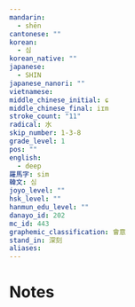 ```yaml
---
mandarin:
  - shēn
cantonese: ""
korean:
  - 심
korean_native: ""
japanese:
  - SHIN
japanese_nanori: ""
vietnamese:
middle_chinese_initial: ɕ
middle_chinese_final: iɪm
stroke_count: "11"
radical: 水
skip_number: 1-3-8
grade_level: 1
pos: ""
english:
  - deep
羅馬字: sim
韓文: 심
joyo_level: ""
hsk_level: ""
hanmun_edu_level: ""
danayo_id: 202
mc_id: 443
graphemic_classification: 會意
stand_in: 深刻
aliases:
---
```


# Notes
